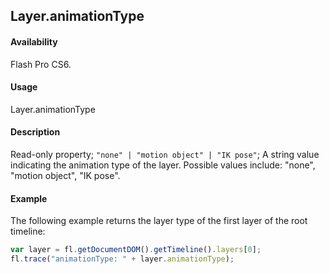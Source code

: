 ## Layer.animationType

#### Availability

Flash Pro CS6.

#### Usage

Layer.animationType

#### Description

Read-only property; `"none" | "motion object" | "IK pose"`; A string value indicating the animation type of the layer. Possible values include: "none", "motion object", "IK pose".

#### Example

The following example returns the layer type of the first layer of the root timeline:

```javascript
var layer = fl.getDocumentDOM().getTimeline().layers[0];
fl.trace("animationType: " + layer.animationType);
```
